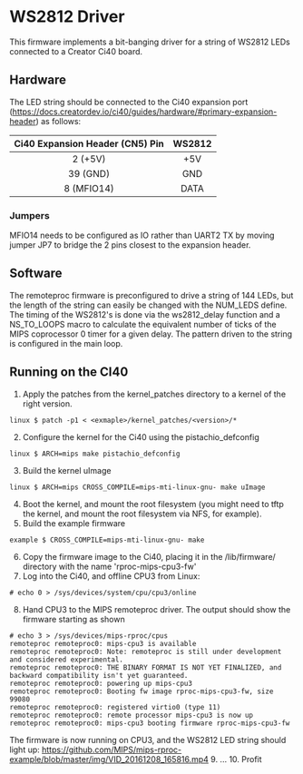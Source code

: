 # WS2812 Driver

This firmware implements a bit-banging driver for a string of WS2812 LEDs connected to a Creator Ci40 board.

## Hardware

The LED string should be connected to the Ci40 expansion port (https://docs.creatordev.io/ci40/guides/hardware/#primary-expansion-header) as follows:

| Ci40 Expansion Header (CN5) Pin | WS2812   |
| :-----------------------------: |:--------:|
| 2  (+5V)                        | +5V      |
| 39 (GND)                        | GND      |
| 8  (MFIO14)                     | DATA     |

### Jumpers
MFIO14 needs to be configured as IO rather than UART2 TX by moving jumper JP7 to bridge the 2 pins closest to the expansion header.

## Software

The remoteproc firmware is preconfigured to drive a string of 144 LEDs, but the length of the string can easily be changed with the NUM_LEDS define.
The timing of the WS2812's is done via the ws2812_delay function and a NS_TO_LOOPS macro to calculate the equivalent number of ticks of the MIPS coprocessor 0 timer for a given delay.
The pattern driven to the string is configured in the main loop.

## Running on the CI40

1. Apply the patches from the kernel_patches directory to a kernel of the right version.
```
linux $ patch -p1 < <exmaple>/kernel_patches/<version>/*
```
2. Configure the kernel for the Ci40 using the pistachio_defconfig
```
linux $ ARCH=mips make pistachio_defconfig
```
3. Build the kernel uImage
```
linux $ ARCH=mips CROSS_COMPILE=mips-mti-linux-gnu- make uImage
```
4. Boot the kernel, and mount the root filesystem (you might need to tftp the kernel, and mount the root filesystem via NFS, for example).
5. Build the example firmware
```
example $ CROSS_COMPILE=mips-mti-linux-gnu- make
```
6. Copy the firmware image to the Ci40, placing it in the /lib/firmware/ directory with the name 'rproc-mips-cpu3-fw'
7. Log into the Ci40, and offline CPU3 from Linux:
```
# echo 0 > /sys/devices/system/cpu/cpu3/online
```
8. Hand CPU3 to the MIPS remoteproc driver. The output should show the firmware starting as shown
```
# echo 3 > /sys/devices/mips-rproc/cpus
remoteproc remoteproc0: mips-cpu3 is available
remoteproc remoteproc0: Note: remoteproc is still under development and considered experimental.
remoteproc remoteproc0: THE BINARY FORMAT IS NOT YET FINALIZED, and backward compatibility isn't yet guaranteed.
remoteproc remoteproc0: powering up mips-cpu3
remoteproc remoteproc0: Booting fw image rproc-mips-cpu3-fw, size 99080
remoteproc remoteproc0: registered virtio0 (type 11)
remoteproc remoteproc0: remote processor mips-cpu3 is now up
remoteproc remoteproc0: mips-cpu3 booting firmware rproc-mips-cpu3-fw
```
The firmware is now running on CPU3, and the WS2812 LED string should light up: https://github.com/MIPS/mips-rproc-example/blob/master/img/VID_20161208_165816.mp4
9. ...
10. Profit